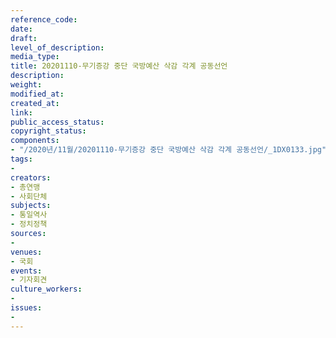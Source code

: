 ```yaml
---
reference_code: 
date: 
draft: 
level_of_description: 
media_type: 
title: 20201110-무기증강 중단 국방예산 삭감 각계 공동선언
description: 
weight: 
modified_at: 
created_at: 
link: 
public_access_status: 
copyright_status: 
components:
- "/2020년/11월/20201110-무기증강 중단 국방예산 삭감 각계 공동선언/_1DX0133.jpg"
tags:
- 
creators:
- 총연맹
- 사회단체
subjects:
- 통일역사
- 정치정책
sources:
- 
venues:
- 국회
events:
- 기자회견
culture_workers:
- 
issues:
- 
---
```

